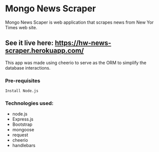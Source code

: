 # Mongo News Scraper

Mongo News Scaper is web application that scrapes news from New Yor Times web site. 


## See it live here:   https://hw-news-scraper.herokuapp.com/

This app was made using cheerio to serve as the ORM to simplify the database interactions.

### Pre-requisites

`Install Node.js`

### Technologies used:
* node.js 
* Express.js 
* Bootstrap
* mongoose
* request
* cheerio
* handlebars
